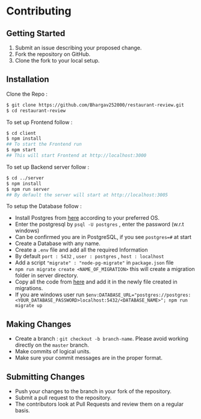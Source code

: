 # Contributing

## Getting Started

1. Submit an issue describing your proposed change.
2. Fork the repository on GitHub.
3. Clone the fork to your local setup.


## Installation

Clone the Repo :
```bash
$ git clone https://github.com/Bhargav252000/restaurant-review.git 
$ cd restaurant-review
```
To set up Frontend follow :
```bash
$ cd client
$ npm install
## To start the Frontend run
$ npm start
## This will start Frontend at http://localhost:3000
```
To set up Backend server follow :
```bash
$ cd ../server
$ npm install  
$ npm run server 
## By default the server will start at http://localhost:3005
```
To setup the Database follow :

- Install Postgres from [here](https://www.postgresql.org/download/) according to your preferred OS.
- Enter the postgresql by `psql -U postgres` , enter the password (w.r.t windows)
- Can be confirmed you are in PostgreSQL,  if you see `postgres=#` at start
- Create a Database with any name.
- Create a `.env` file and add all the required Information
- By default `port : 5432` , `user : postgres` , `host : localhost`
- Add a script `"migrate" : "node-pg-migrate"` in `package.json` file
- `npm run migrate create <NAME_OF_MIGRATION>` this will create a migration folder in server directory.
- Copy all the code from [here](https://github.com/Bhargav252000/restaurant-review/blob/master/server/migrations/1624872144540_all-tables-and-config.js) and add it in the newly file created in migrations.
- If you are windows user run `$env:DATABASE_URL="postgres://postgres:<YOUR_DATABASE_PASSWORD>localhost:5432/<DATABASE_NAME>"; npm run migrate up`


## Making Changes

* Create a branch : `git checkout -b branch-name`. Please avoid working directly on the `master` branch.
* Make commits of logical units.
* Make sure your commit messages are in the proper format.

## Submitting Changes

* Push your changes to the branch in your fork of the repository.
* Submit a pull request to the repository.
* The contributors look at Pull Requests and review them on a regular basis.
